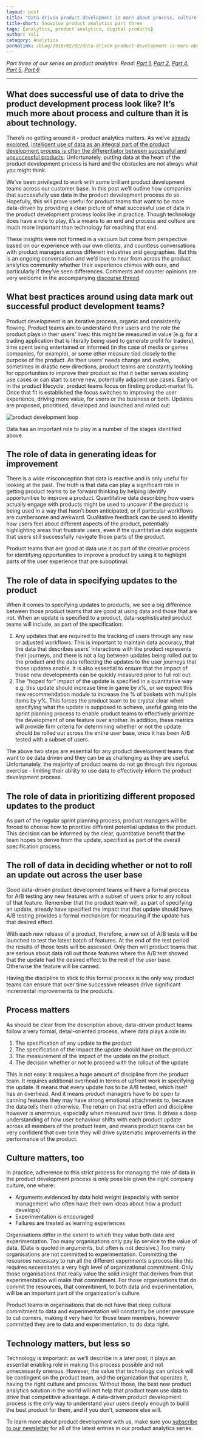 ```yaml
---
layout: post
title: "Data-driven product development is more about process, culture, and people than technology"
title-short: Snowplow product analytics part three
tags: [analytics, product analytics, digital products]
author: Yali
category: Analytics
permalink: /blog/2018/02/02/data-driven-product-development-is-more-about-process-culture-and-people-than-technology/
---
```


*Part three of our series on product analytics. Read: [Part 1][product1], [Part 2][product2], [Part 4][product4], [Part 5][product5], [Part 6][product6]*

---

<h2 id="more about process">What does successful use of data to drive the product development process look like? It’s much more about process and culture than it is about technology.</h2>

There’s no getting around it - product analytics matters. As we’ve [already explored][product1], [intelligent use of data as an integral part of the product development process is often the differentiator between successful and unsuccessful products][product2]. Unfortunately, putting data at the heart of the product development process is hard and the obstacles are not always what you might think.

We’ve been privileged to work with some brilliant product development teams across our customer base. In this post we’ll outline how companies that successfully use data in the product development process do so. Hopefully, this will prove useful for product teams that want to be more data-driven by providing a clear picture of what successful use of data in the product development process looks like in practice. Though technology does have a role to play, it’s a means to an end and process and culture are much more important than technology for reaching that end.

These insights were not formed in a vacuum but come from perspective based on our experience with our own clients, and countless conversations with product managers across different industries and geographies. But this is an ongoing conversation and we’d love to hear from across the product analytics community whether their experience chimes with ours, and particularly if they’ve seen differences. Comments and counter opinions are very welcome in the accompanying [discourse thread][discourse-thread].

<h2 id="best practices">What best practices around using data mark out successful product development teams?</h2>

Product development is an iterative process, organic and consistently flowing. Product teams aim to understand their users and the role the product plays in their users’ lives: this might be measured in value (e.g. for a trading application that is literally being used to generate profit for traders), time spent being entertained or informed (in the case of media or games companies, for example), or some other measure tied closely to the purpose of the product. As their users’ needs change and evolve, sometimes in drastic new directions, product teams are constantly looking for opportunities to improve their product so that it better serves existing use cases or can start to serve new, potentially adjacent use cases. Early on in the product lifecycle, product teams focus on finding product-market fit. Once that fit is established the focus switches to improving the user experience, driving more value, for users or the business or both. Updates are proposed, prioritised, developed and launched and rolled out:


![product development loop][loop]

Data has an important role to play in a number of the stages identified above.

<h2 id="generating ideas">The role of data in generating ideas for improvement</h2>

There is a wide misconception that data is reactive and is only useful for looking at the past. The truth is that data can play a significant role in getting product teams to be forward thinking by helping identify opportunities to improve a product. Quantitative data describing how users actually engage with products might be used to uncover if the product is being used in a way that hasn’t been anticipated, or if particular workflows are cumbersome and awkward. Qualitative feedback can be used to identify how users feel about different aspects of the product, potentially highlighting areas that frustrate users, even if the quantitative data suggests that users still successfully navigate those parts of the product.

Product teams that are good at data use it as part of the creative process for identifying opportunities to improve a product by using it to highlight parts of the user experience that are suboptimal.

<h2 id="role of data">The role of data in specifying updates to the product</h2>

When it comes to specifying updates to products, we see a big difference between those product teams that are good at using data and those that are not. When an update is specified to a product, data-sophisticated product teams will include, as part of the specification:
1. Any updates that are required to the tracking of users through any new or adjusted workflows. This is important to maintain data accuracy, that the data that describes users’ interactions with the product represents their journeys, and there is not a lag between updates being rolled out to the product and the data reflecting the updates to the user journeys that those updates enable. It is also essential to ensure that the impact of those new developments can be quickly measured prior to full roll out.
2. The “hoped for” impact of the update is specified in a quantitative way e.g. this update should increase time in game by x%, or we expect this new recommendation module to increase the % of baskets with multiple items by y%. This forces the product team to be crystal clear when specifying what the update is supposed to achieve, useful going into the sprint planning process to enable product teams to effectively prioritize the development of one feature over another. In addition, these metrics will provide firm criteria for determining whether or not the update should be rolled out across the entire user base, once it has been A/B tested with a subset of users.

The above two steps are essential for any product development teams that want to be data driven and they can be as challenging as they are useful. Unfortunately, the majority of product teams do not go through this rigorous exercise - limiting their ability to use data to effectively inform the product development process.

<h2 id="prioritizing">The role of data in prioritizing different proposed updates to the product</h2>

As part of the regular sprint planning process, product managers will be forced to choose how to prioritize different potential updates to the product. This decision can be informed by the clear, quantitative benefit that the team hopes to derive from the update, specified as part of the overall specification process.

<h2 id="deciding">The roll of data in deciding whether or not to roll an update out across the user base</h2>

Good data-driven product development teams will have a formal process for A/B testing any new features with a subset of users prior to any rollout of that feature. Remember that the product team will, as part of specifying an update, already have specified the impact that that update should have. A/B testing provides a formal mechanism for measuring if the update has that desired effect.

With each new release of a product, therefore, a new set of A/B tests will be launched to test the latest batch of features. At the end of the test period the results of those tests will be assessed. Only then will product teams that are serious about data roll out those features where the A/B test showed that the update had the desired effect to the rest of the user base. Otherwise the feature will be canned.

Having the discipline to stick to this formal process is the only way product teams can ensure that over time successive releases drive significant incremental improvements to the products.

<h2 id="process">Process matters</h2>

As should be clear from the description above, data-driven product teams follow a very formal, detail-oriented process, where data plays a role in:
1. The specification of any update to the product
2. The specification of the impact the update should have on the product
3. The measurement of the impact of the update on the product
4. The decision whether or not to proceed with the rollout of the update

This is not easy: it requires a huge amount of discipline from the product team. It requires additional overhead in terms of upfront work in specifying the update. It means that every update has to be A/B tested, which itself has an overhead. And it means product managers have to be open to canning features they may have strong emotional attachments to, because the data tells them otherwise. The return on that extra effort and discipline however is enormous, especially when measured over time. It drives a deep understanding of how user behaviour shifts with each product update across all members of the product team, and means product teams can be very confident that over time they will drive systematic improvements in the performance of the product.

<h2 id="culture">Culture matters, too</h2>

In practice, adherence to this strict process for managing the role of data in the product development process is only possible given the right company culture, one where:
* Arguments evidenced by data hold weight (especially with senior management who often have their own ideas about how a product develops)
* Experimentation is encouraged
* Failures are treated as learning experiences

Organisations differ in the extent to which they value both data and experimentation. Too many organisations only pay lip service to the value of data. (Data is quoted in arguments, but often is not decisive.) Too many organisations are not committed to experimentation. Committing the resources necessary to run all the different experiments a process like this requires necessitates a very high level of organizational commitment. Only those organisations that really value the solid insight that derives from that experimentation will make that commitment. For those organisations that do commit the resources, that commitment, to both data and experimentation, will be an important part of the organization's culture.

Product teams in organisations that do not have that deep cultural commitment to data and experimentation will constantly be under pressure to cut corners, making it very hard for those team members, however committed they are to data and experimentation, to do data right.

<h2 id="technology">Technology matters, but less so</h2>

Technology is important: as we’ll describe in a later post, it plays an essential enabling role in making this process possible and not unnecessarily onerous. However, the value that technology can unlock will be contingent on the product team, and the organization that operates it, having the right culture and process. Without those, the best new product analytics solution in the world will not help that product team use data to drive that competitive advantage. A data-driven product development process is the only way to understand your users deeply enough to build the best product for them, and if you don’t, someone else will.

To learn more about product development with us, make sure you [subscribe to our newsletter][subscribe] for all of the latest entries in our product analytics series.


[product1]: https://snowplowanalytics.com/blog/2018/01/19/product-analytics-part-one-data-and-digital-products/

[product2]: https://snowplowanalytics.com/blog/2018/01/26/intelligent-use-of-data-in-product-development-differentiates-successful-companies/

[product4]: https://snowplowanalytics.com/blog/2018/02/09/the-product-analyst-toolkit/

[product5]: https://snowplowanalytics.com/blog/2018/02/23/creative-experiments-and-ab-tests-produce-the-best-results/

[product6]: https://snowplowanalytics.com/blog/2018/04/27/getting-the-most-out-of-product-analytics-with-intelligent-questions/

[discourse-thread]: https://discourse.snowplowanalytics.com/t/habits-of-successful-data-driven-product-teams/1775

[loop]: /assets/img/blog/2018/02/development_loop.jpg

[subscribe]: http://snowplowanalytics.us11.list-manage.com/subscribe?u=10bb4a6f31d5f19e0d0b54476&id=bb28c7d30d
